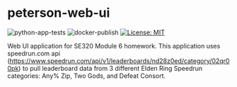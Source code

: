 # peterson-web-ui
![python-app-tests](https://github.com/autumnpeterson24/peterson-web-ui/actions/workflows/python-app-tests.yml/badge.svg)
![docker-publish](https://github.com/autumnpeterson24/peterson-web-ui/actions/workflows/docker-publish.yml/badge.svg)
[![License: MIT](https://img.shields.io/badge/License-MIT-yellow.svg)](https://opensource.org/licenses/MIT)

Web UI application for SE320 Module 6 homework.
This application uses speedrun.com api (https://www.speedrun.com/api/v1/leaderboards/nd28z0ed/category/02qr00pk) to pull leaderboard data from 3 different Elden Ring Speedrun categories: Any% Zip, Two Gods, and Defeat Consort.
